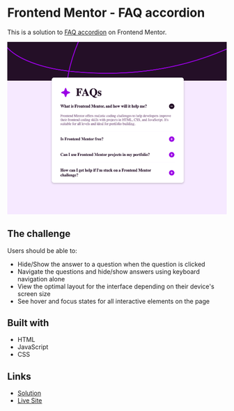 # Frontend Mentor - FAQ accordion

This is a solution to [FAQ accordion](https://www.frontendmentor.io/challenges/faq-accordion-wyfFdeBwBz) on Frontend Mentor.

![](./screenshot.png)

## The challenge

Users should be able to:

- Hide/Show the answer to a question when the question is clicked
- Navigate the questions and hide/show answers using keyboard navigation alone
- View the optimal layout for the interface depending on their device's screen size
- See hover and focus states for all interactive elements on the page

## Built with

- HTML
- JavaScript
- CSS

## Links

- [Solution](https://github.com/LandonRGeorge/fem-faq-accordion)
- [Live Site](https://landonrgeorge.github.io/fem-faq-accordion/)
